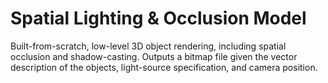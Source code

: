 # Spatial Lighting & Occlusion Model

Built-from-scratch, low-level 3D object rendering, including spatial occlusion and shadow-casting. Outputs a bitmap file given the vector description of the objects, light-source specification, and camera position.
